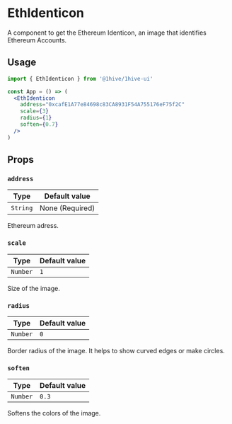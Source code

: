 # EthIdenticon

A component to get the Ethereum Identicon, an image that identifies Ethereum Accounts.

## Usage

```jsx
import { EthIdenticon } from '@1hive/1hive-ui'

const App = () => (
  <EthIdenticon
    address="0xcafE1A77e84698c83CA8931F54A755176eF75f2C"
    scale={3}
    radius={1}
    soften={0.7}
  />
)
```

## Props

### `address`

| Type     | Default value   |
| -------- | --------------- |
| `String` | None (Required) |

Ethereum adress.

### `scale`

| Type     | Default value   |
| -------- | --------------- |
| `Number` | `1`             |

Size of the image.

### `radius`

| Type     | Default value   |
| -------- | --------------- |
| `Number` | `0`             |

Border radius of the image. It helps to show curved edges or make circles.

### `soften`

| Type     | Default value   |
| -------- | --------------- |
| `Number` | `0.3`           |

Softens the colors of the image.

